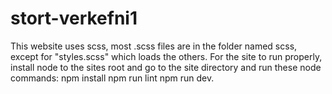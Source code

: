 # stort-verkefni1
This website uses scss, most .scss files are in the folder named scss, except
for "styles.scss" which loads the others.
For the site to run properly, install node to the sites root and 
go to the site directory and run these node
commands:
	npm install
	npm run lint
	npm run dev.
